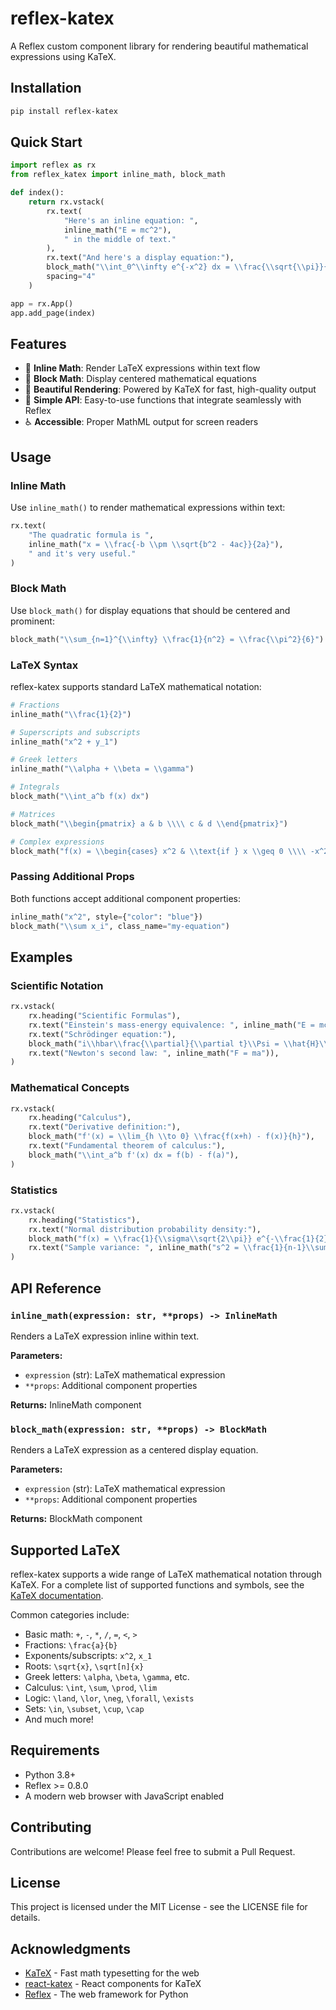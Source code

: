 # reflex-katex

A Reflex custom component library for rendering beautiful mathematical expressions using KaTeX.

## Installation

```bash
pip install reflex-katex
```

## Quick Start

```python
import reflex as rx
from reflex_katex import inline_math, block_math

def index():
    return rx.vstack(
        rx.text(
            "Here's an inline equation: ",
            inline_math("E = mc^2"),
            " in the middle of text."
        ),
        rx.text("And here's a display equation:"),
        block_math("\\int_0^\\infty e^{-x^2} dx = \\frac{\\sqrt{\\pi}}{2}"),
        spacing="4"
    )

app = rx.App()
app.add_page(index)
```

## Features

- 🔢 **Inline Math**: Render LaTeX expressions within text flow
- 📐 **Block Math**: Display centered mathematical equations
- 🎨 **Beautiful Rendering**: Powered by KaTeX for fast, high-quality output
- 🔧 **Simple API**: Easy-to-use functions that integrate seamlessly with Reflex
- ♿ **Accessible**: Proper MathML output for screen readers

## Usage

### Inline Math

Use `inline_math()` to render mathematical expressions within text:

```python
rx.text(
    "The quadratic formula is ",
    inline_math("x = \\frac{-b \\pm \\sqrt{b^2 - 4ac}}{2a}"),
    " and it's very useful."
)
```

### Block Math

Use `block_math()` for display equations that should be centered and prominent:

```python
block_math("\\sum_{n=1}^{\\infty} \\frac{1}{n^2} = \\frac{\\pi^2}{6}")
```

### LaTeX Syntax

reflex-katex supports standard LaTeX mathematical notation:

```python
# Fractions
inline_math("\\frac{1}{2}")

# Superscripts and subscripts
inline_math("x^2 + y_1")

# Greek letters
inline_math("\\alpha + \\beta = \\gamma")

# Integrals
block_math("\\int_a^b f(x) dx")

# Matrices
block_math("\\begin{pmatrix} a & b \\\\ c & d \\end{pmatrix}")

# Complex expressions
block_math("f(x) = \\begin{cases} x^2 & \\text{if } x \\geq 0 \\\\ -x^2 & \\text{if } x < 0 \\end{cases}")
```

### Passing Additional Props

Both functions accept additional component properties:

```python
inline_math("x^2", style={"color": "blue"})
block_math("\\sum x_i", class_name="my-equation")
```

## Examples

### Scientific Notation
```python
rx.vstack(
    rx.heading("Scientific Formulas"),
    rx.text("Einstein's mass-energy equivalence: ", inline_math("E = mc^2")),
    rx.text("Schrödinger equation:"),
    block_math("i\\hbar\\frac{\\partial}{\\partial t}\\Psi = \\hat{H}\\Psi"),
    rx.text("Newton's second law: ", inline_math("F = ma")),
)
```

### Mathematical Concepts
```python
rx.vstack(
    rx.heading("Calculus"),
    rx.text("Derivative definition:"),
    block_math("f'(x) = \\lim_{h \\to 0} \\frac{f(x+h) - f(x)}{h}"),
    rx.text("Fundamental theorem of calculus:"),
    block_math("\\int_a^b f'(x) dx = f(b) - f(a)"),
)
```

### Statistics
```python
rx.vstack(
    rx.heading("Statistics"),
    rx.text("Normal distribution probability density:"),
    block_math("f(x) = \\frac{1}{\\sigma\\sqrt{2\\pi}} e^{-\\frac{1}{2}\\left(\\frac{x-\\mu}{\\sigma}\\right)^2}"),
    rx.text("Sample variance: ", inline_math("s^2 = \\frac{1}{n-1}\\sum_{i=1}^n (x_i - \\bar{x})^2")),
)
```

## API Reference

### `inline_math(expression: str, **props) -> InlineMath`

Renders a LaTeX expression inline within text.

**Parameters:**
- `expression` (str): LaTeX mathematical expression
- `**props`: Additional component properties

**Returns:** InlineMath component

### `block_math(expression: str, **props) -> BlockMath`

Renders a LaTeX expression as a centered display equation.

**Parameters:**
- `expression` (str): LaTeX mathematical expression  
- `**props`: Additional component properties

**Returns:** BlockMath component

## Supported LaTeX

reflex-katex supports a wide range of LaTeX mathematical notation through KaTeX. For a complete list of supported functions and symbols, see the [KaTeX documentation](https://katex.org/docs/supported.html).

Common categories include:
- Basic math: `+`, `-`, `*`, `/`, `=`, `<`, `>`
- Fractions: `\frac{a}{b}`
- Exponents/subscripts: `x^2`, `x_1`
- Roots: `\sqrt{x}`, `\sqrt[n]{x}`
- Greek letters: `\alpha`, `\beta`, `\gamma`, etc.
- Calculus: `\int`, `\sum`, `\prod`, `\lim`
- Logic: `\land`, `\lor`, `\neg`, `\forall`, `\exists`
- Sets: `\in`, `\subset`, `\cup`, `\cap`
- And much more!

## Requirements

- Python 3.8+
- Reflex >= 0.8.0
- A modern web browser with JavaScript enabled

## Contributing

Contributions are welcome! Please feel free to submit a Pull Request.

## License

This project is licensed under the MIT License - see the LICENSE file for details.

## Acknowledgments

- [KaTeX](https://katex.org/) - Fast math typesetting for the web
- [react-katex](https://github.com/MatejMazur/react-katex) - React components for KaTeX
- [Reflex](https://reflex.dev/) - The web framework for Python